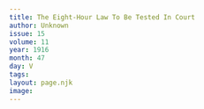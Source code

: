 ```yaml
---
title: The Eight-Hour Law To Be Tested In Court
author: Unknown
issue: 15
volume: 11
year: 1916
month: 47
day: V
tags:
layout: page.njk
image:
---
```


